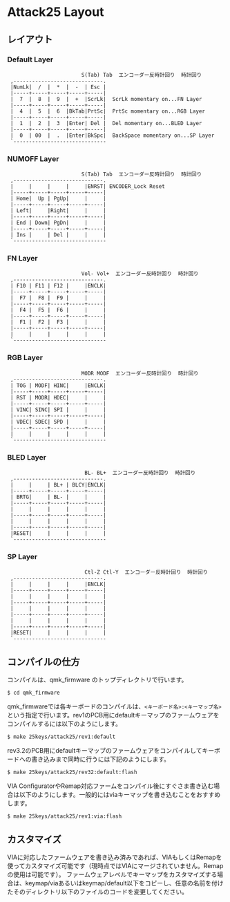 ﻿# Attack25 Layout
## レイアウト

### Default Layer

```
                        S(Tab) Tab  エンコーダー反時計回り  時計回り
 ,-----------------------------.             
 |NumLk|  /  |  *  |  -  | Esc |             
 |-----+-----+-----+-----+-----|
 |  7  |  8  |  9  |  +  |ScrLk|  ScrLk momentary on...FN Layer
 |-----+-----+-----+-----+-----|
 |  4  |  5  |  6  |BkTab|PrtSc|  PrtSc momentary on...RGB Layer
 |-----+-----+-----+-----+-----|
 |  1  |  2  |  3  |Enter| Del |  Del momentary on...BLED Layer
 |-----+-----+-----+-----+-----|
 |  0  | 00  |  .  |Enter|BkSpc|  BackSpace momentary on...SP Layer
 `------------------------------
 ``` 

### NUMOFF Layer

```
                        S(Tab) Tab  エンコーダー反時計回り  時計回り
 ,-----------------------------.             
 |     |     |     |     |ENRST| ENCODER_Lock Reset            
 |-----+-----+-----+-----+-----|
 | Home|  Up | PgUp|     |     |
 |-----+-----+-----+-----+-----|
 | Left|     |Right|     |     |
 |-----+-----+-----+-----+-----|
 | End | Down| PgDn|     |     |
 |-----+-----+-----+-----+-----|
 | Ins |     | Del |     |     |
 `------------------------------
```
 
 ### FN Layer

```
                        Vol- Vol+  エンコーダー反時計回り  時計回り
 ,-----------------------------.             
 | F10 | F11 | F12 |     |ENCLK|             
 |-----+-----+-----+-----+-----|
 |  F7 |  F8 |  F9 |     |     |
 |-----+-----+-----+-----+-----|
 |  F4 |  F5 |  F6 |     |     |
 |-----+-----+-----+-----+-----|
 |  F1 |  F2 |  F3 |     |     |
 |-----+-----+-----+-----+-----|
 |     |     |     |     |     |
 `------------------------------
```
 
### RGB Layer

```
                        MODR MODF  エンコーダー反時計回り  時計回り
 ,-----------------------------.             
 | TOG | MODF| HINC|     |ENCLK|             
 |-----+-----+-----+-----+-----|
 | RST | MODR| HDEC|     |     |
 |-----+-----+-----+-----+-----|
 | VINC| SINC| SPI |     |     |
 |-----+-----+-----+-----+-----|
 | VDEC| SDEC| SPD |     |     |
 |-----+-----+-----+-----+-----|
 |     |     |     |     |     |
 `------------------------------
```

### BLED Layer

```
                         BL- BL+  エンコーダー反時計回り  時計回り
 ,-----------------------------.             
 |     |     | BL+ | BLCY|ENCLK|             
 |-----+-----+-----+-----+-----|
 | BRTG|     | BL- |     |     |
 |-----+-----+-----+-----+-----|
 |     |     |     |     |     |
 |-----+-----+-----+-----+-----|
 |     |     |     |     |     |
 |-----+-----+-----+-----+-----|
 |RESET|     |     |     |     |
 `------------------------------
```

### SP Layer

```
                         Ctl-Z Ctl-Y  エンコーダー反時計回り  時計回り
 ,-----------------------------.             
 |     |     |     |     |ENCLK|             
 |-----+-----+-----+-----+-----|
 |     |     |     |     |     |
 |-----+-----+-----+-----+-----|
 |     |     |     |     |     |
 |-----+-----+-----+-----+-----|
 |     |     |     |     |     |
 |-----+-----+-----+-----+-----|
 |RESET|     |     |     |     |
 `------------------------------
```


## コンパイルの仕方

コンパイルは、qmk_firmware のトップディレクトリで行います。

```
$ cd qmk_firmware
```
qmk_firmwareでは各キーボードのコンパイルは、`<キーボード名>:<キーマップ名>`という指定で行います。rev1のPCB用にdefaultキーマップのファームウェアをコンパイルするには以下のようにします。

```
$ make 25keys/attack25/rev1:default
```

rev3.2のPCB用にdefaultキーマップのファームウェアをコンパイルしてキーボードへの書き込みまで同時に行うには下記のようにします。

```
$ make 25keys/attack25/rev32:default:flash
```

VIA ConfiguratorやRemap対応ファームをコンパイル後にすぐさま書き込む場合は以下のようにします。一般的にはviaキーマップを書き込むことをおすすめします。

```
$ make 25keys/attack25/rev1:via:flash
```

## カスタマイズ

VIAに対応したファームウェアを書き込み済みであれば、VIAもしくはRemapを使ってカスタマイズ可能です（現時点ではVIAにマージされていません。Remapの使用は可能です）。
ファームウェアレベルでキーマップをカスタマイズする場合は、keymap/viaあるいはkeymap/default以下をコピーし、任意の名前を付けたそのディレクトリ以下のファイルのコードを変更してください。
